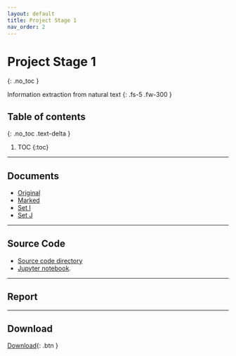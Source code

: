 ```yaml
---
layout: default
title: Project Stage 1
nav_order: 2
---
```


# Project Stage 1
{: .no_toc }

Information extraction from natural text
{: .fs-5 .fw-300 }

## Table of contents
{: .no_toc .text-delta }

1. TOC
{:toc}

---

## Documents

- [Original](https://github.com/chen-xanadu/cs839-website/tree/master/stage1/documents/original)
- [Marked](https://github.com/chen-xanadu/cs839-website/tree/master/stage1/documents/marked)
- [Set I](https://github.com/chen-xanadu/cs839-website/tree/master/stage1/documents/set_I)
- [Set J](https://github.com/chen-xanadu/cs839-website/tree/master/stage1/documents/set_J)

--- 

## Source Code

- [Source code directory](https://github.com/chen-xanadu/cs839-website/tree/master/stage1/src)
- [Jupyter notebook](https://nbviewer.jupyter.org/github/chen-xanadu/cs839-website/blob/master/stage1/src/stage1.ipynb).

---

## Report

---

## Download

[Download](http://example.com/){: .btn }